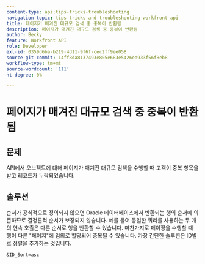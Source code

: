 ```yaml
---
content-type: api;tips-tricks-troubleshooting
navigation-topic: tips-tricks-and-troubleshooting-workfront-api
title: 페이지가 매겨진 대규모 검색 중 중복이 반환됨
description: 페이지가 매겨진 대규모 검색 중 중복이 반환됨
author: Becky
feature: Workfront API
role: Developer
exl-id: 0359d6ba-b219-4d11-9f6f-cec2ff9ee058
source-git-commit: 14ff8da8137493e805e683e5426ea933f56f8eb8
workflow-type: tm+mt
source-wordcount: '111'
ht-degree: 0%

---
```



# 페이지가 매겨진 대규모 검색 중 중복이 반환됨

## 문제

API에서 오브젝트에 대해 페이지가 매겨진 대규모 검색을 수행할 때 고객이 중복 항목을 받고 레코드가 누락되었습니다.

## 솔루션

순서가 공식적으로 정의되지 않으면 Oracle 데이터베이스에서 반환되는 행의 순서에 의존하므로 결정론적 순서가 보장되지 않습니다. 예를 들어 동일한 쿼리를 사용하는 두 개의 연속 호출은 다른 순서로 행을 반환할 수 있습니다. 마찬가지로 페이징을 수행할 때 행이 다른 &quot;페이지&quot;에 임의로 할당되어 중복될 수 있습니다. 가장 간단한 솔루션은 ID별로 정렬을 추가하는 것입니다.

```
&ID_Sort=asc
```


